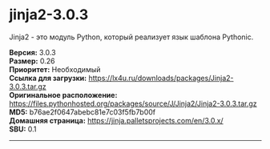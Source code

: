 # jinja2-3.0.3

Jinja2 - это модуль Python, который реализует язык шаблона Pythonic.

**Версия:** 3.0.3
<br />
**Размер:** 0.26
<br />
**Приоритет:** Необходимый
<br />
**Ссылка для загрузки:** https://lx4u.ru/downloads/packages/Jinja2-3.0.3.tar.gz
<br />
**Оригинальное расположение:** https://files.pythonhosted.org/packages/source/J/Jinja2/Jinja2-3.0.3.tar.gz
<br />
**MD5:** b76ae2f0647abebc81e7c03f5fb7b00f
<br />
**Домашняя страница:** https://jinja.palletsprojects.com/en/3.0.x/
        <br />**SBU:** 0.1

***
            